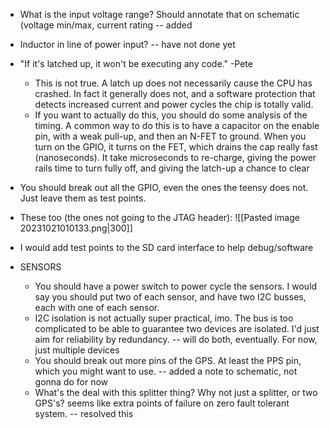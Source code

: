 - What is the input voltage range? Should annotate that on schematic (voltage min/max, current rating
-- added
- Inductor in line of power input?
-- have not done yet
- "If it's latched up, it won't be executing any code." -Pete 
	- This is not true. A latch up does not necessarily cause the CPU has crashed. In fact it generally does not, and a software protection that detects increased current and power cycles the chip is totally valid.
	- If you want to actually do this, you should do some analysis of the timing. A common way to do this is to have a capacitor on the enable pin, with a weak pull-up, and then an N-FET to ground. When you turn on the GPIO, it turns on the FET, which drains the cap really fast (nanoseconds). It take microseconds to re-charge, giving the power rails time to turn fully off, and giving the latch-up a chance to clear
- You should break out all the GPIO, even the ones the teensy does not. Just leave them as test points.

- These too (the ones not going to the JTAG header):
	 ![[Pasted image 20231021010133.png|300]]
- I would add test points to the SD card interface to help debug/software
- SENSORS
	- You should have a power switch to power cycle the sensors. I would say you should put two of each sensor, and have two I2C busses, each with one of each sensor.
	- I2C isolation is not actually super practical, imo. The bus is too complicated to be able to guarantee two devices are isolated. I'd just aim for reliability by redundancy.
	-- will do both, eventually. For now, just multiple devices
	- You should break out more pins of the GPS. At least the PPS pin, which you might want to use. 
	-- added a note to schematic, not gonna do for now
	- What's the deal with this splitter thing? Why not just a splitter, or two GPS's? seems like extra points of failure on zero fault tolerant system.
	-- resolved this